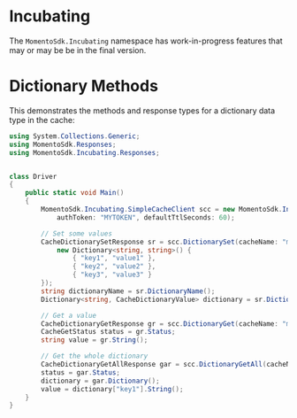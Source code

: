 # Incubating
The `MomentoSdk.Incubating` namespace has work-in-progress features that may or may be be in the final version.

# Dictionary Methods
This demonstrates the methods and response types for a dictionary data type in the cache:
```csharp
using System.Collections.Generic;
using MomentoSdk.Responses;
using MomentoSdk.Incubating.Responses;


class Driver
{
    public static void Main()
    {
        MomentoSdk.Incubating.SimpleCacheClient scc = new MomentoSdk.Incubating.SimpleCacheClient(
            authToken: "MYTOKEN", defaultTtlSeconds: 60);

        // Set some values
        CacheDictionarySetResponse sr = scc.DictionarySet(cacheName: "my-cache", dictionaryName: "my-dictionary",
            new Dictionary<string, string>() {
                { "key1", "value1" },
                { "key2", "value2" },
                { "key3", "value3" }
        });
        string dictionaryName = sr.DictionaryName();
        Dictionary<string, CacheDictionaryValue> dictionary = sr.Dictionary();

        // Get a value
        CacheDictionaryGetResponse gr = scc.DictionaryGet(cacheName: "my-cache", dictionaryName: "my-dictionary", key: "key1");
        CacheGetStatus status = gr.Status;
        string value = gr.String();

        // Get the whole dictionary
        CacheDictionaryGetAllResponse gar = scc.DictionaryGetAll(cacheName: "my-cache", dictionaryName: "my-dictionary");
        status = gar.Status;
        dictionary = gar.Dictionary();
        value = dictionary["key1"].String();
    }
}
```
